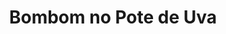 ---
title: Bombom no Pote de Uva
description: 
category: Bombons
subcategory: Pote
flavor: Uva
price: 18
---